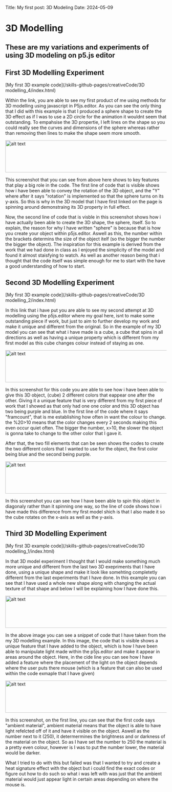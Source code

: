 Title: My first post: 3D Modeling
Date: 2024-05-09

# 3D Modelling
## These are my variations and experiments of using 3D modeling on p5.js editor


## First 3D Modelling Experiment

[My first 3D example code](/skills-github-pages/creativeCode/3D modelling_4/index.html)

Within the link, you are able to see my first product of me using methods for 3D modelling using javascript in P5js.editor. As you can see the only thing that I did with this example is that I produced a sphere shape to create the 3D effect as if I was to use a 2D circle for the animation it wouldnt seem that outstanding. To empahsise the 3D propertie, I left lines on the shape so you could really see the curves and dimensions of the sphere whereas rather than removing then lines to make the shape seem more smooth.

<img src="/skills-github-pages/Images/Screenshot 2024-05-16 at 11.53.22.png" alt="alt text" width="600" height="100">

This screenshot that you can see from above here shows to key features that play a big role in the code. The first line of code that is visible shows how i have been able to convey the rotation of the 3D object, and the "Y" where after it says "rotation" is implemented so that the sphere turns on its y-axis. So this is why in the 3D model that I have first linked on the page is spinning around demonstraing its 3D property in full effect.

Now, the second line of code that is visble in this screenshot shows how i have actually been able to create the 3D shape, the sphere, itself. So to explain, the reason for why I have written "sphere" is because that is how you create your object within p5js.editor. Aswell as this, the number within the brackets determins the size of the object itelf (so the bigger the number the bigger the object). The inspiration for this example is derived from the work that we had done in class as I enjoyed the simplicity of the model and found it almost staisfying to watch. As well as another reason being that i thought that the code itself was simple enough for me to start with the have a good understanding of how to start. 

## Second 3D Modelling Experiment


[My first 3D example code](/skills-github-pages/creativeCode/3D modelling_2/index.html)

In this link that i have put you are able to see my second attempt at 3D modelling using the p5js.editor where my goal here, isnt to make some outstanding piece if work, but just to aim to further develop my work and make it unique and different from the original. So in the example of my 3D model you can see that what i have made is a cube, a cube that spins in all directions as well as having a unique property which is different from my first model as this cube changes colour instead of staying as one. 

<img src="/skills-github-pages/Images/Screenshot 2024-05-20 at 14.22.28.png" alt="alt text" width="600" height="100">

In this screenshot for this code you are able to see how i have been able to give this 3D object, (cube) 2 different colors that eappear one after the other. Giving it a unique feature that is very different from my first piece of work that I showed as that only had one one color and this 3D object has two being purple and blue. In the first line of the code where it says "framcount", that is me establishing how often in want the colour to change. the %20>10 means that the color changes every 2 seconds making this even occur quiet often. The bigger the number, x>10, the slower the object is gonna take to change to the other color that I gave it.

After that, the two fill elements that can be seen shows the codes to create the two different colors that I wanted to use for the object, the first color being blue and the second being purple.

<img src="/skills-github-pages/Images/Screenshot 2024-05-20 at 14.38.50.png" alt="alt text" width="600" height="100">

In this screenshot you can see how I have been able to spin this object in diagonaly rather than it spinning one way, so the line of code shows how i have made this difference from my first model shich is that I also made it so the cube rotates on the x-axis as well as the y-axis.

## Third 3D Modelling Experiment

[My first 3D example code](/skills-github-pages/creativeCode/3D modelling_1/index.html)

In that 3D model experiment I thought that I would make something much more unique and different from the last two 3D exepriments that I have done, using a unique shape and make it look like somehting completetly different from the last experiments that I have done. In this example you can see that I have used a whole new shape along with changing the actual texture of that shape and below I will be explaining how I have done this.

<img src="/skills-github-pages/Images/Screenshot 2024-05-20 at 15.12.21.png" alt="alt text" width="600" height="100">

In the above image you can see a snippet of code that I have taken from the my 3D modelling example. In this image, the code that is visible shows a unique feature that I have added to the object, which is how I have been able to manipulate light made within the p5js.editor and make it appear in areas around the object. Here, in the cide line you can see how I have added a feature where the placement of the light on the object depends where the user puts there mouse (which is a feature that can also be used within the code exmaple that I have given)

<img src="/skills-github-pages/Images/Screenshot 2024-05-21 at 22.04.31.png" alt="alt text" width="600" height="100">

In this screenshot, on the first line, you can see that the first code says "ambient material", ambient material means that the object is able to have light refelcted off of it and have it visible on the object. Aswell as the number next to it (250), it determermines the brightness and or darkness of the material on the object. So as I have set the number to 250 the material is a pretty even colour, however is I was to put the number lower, the material would be darker.

What I tried to do with this but failed was that I wanted to try and create a heat signature effect with the object but i could find the exact codes or figure out how to do such so what i was left with was just that the ambient material would just appear light in certain areas depending on where the mouse is.




